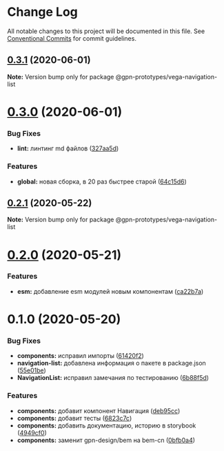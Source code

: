 # Change Log

All notable changes to this project will be documented in this file.
See [Conventional Commits](https://conventionalcommits.org) for commit guidelines.

## [0.3.1](https://github.com/gpn-prototypes/vega-ui/compare/@gpn-prototypes/vega-navigation-list@0.3.0...@gpn-prototypes/vega-navigation-list@0.3.1) (2020-06-01)

**Note:** Version bump only for package @gpn-prototypes/vega-navigation-list





# [0.3.0](https://github.com/gpn-prototypes/vega-ui/compare/@gpn-prototypes/vega-navigation-list@0.2.1...@gpn-prototypes/vega-navigation-list@0.3.0) (2020-06-01)


### Bug Fixes

* **lint:** линтинг md файлов ([327aa5d](https://github.com/gpn-prototypes/vega-ui/commit/327aa5d3aa706f0e164a572ae1360d504e89979d))


### Features

* **global:** новая сборка, в 20 раз быстрее старой ([64c15d6](https://github.com/gpn-prototypes/vega-ui/commit/64c15d6c8e5934386d2820e120b64bb7ed2391f3))





## [0.2.1](https://github.com/gpn-prototypes/vega-ui/compare/@gpn-prototypes/vega-navigation-list@0.2.0...@gpn-prototypes/vega-navigation-list@0.2.1) (2020-05-22)

**Note:** Version bump only for package @gpn-prototypes/vega-navigation-list





# [0.2.0](https://github.com/gpn-prototypes/vega-ui/compare/@gpn-prototypes/vega-navigation-list@0.1.0...@gpn-prototypes/vega-navigation-list@0.2.0) (2020-05-21)


### Features

* **esm:** добавление esm модулей новым компонентам ([ca22b7a](https://github.com/gpn-prototypes/vega-ui/commit/ca22b7a8c4fee029991d1db9bf6454964600be23))





# 0.1.0 (2020-05-20)

### Bug Fixes

- **components:** исправил импорты ([61420f2](https://github.com/gpn-prototypes/vega-ui/commit/61420f2fce48a2541abd25f3d186b1a464e8d45d))
- **navigation-list:** добавлена информация о пакете в package.json ([55e01be](https://github.com/gpn-prototypes/vega-ui/commit/55e01be2d91f28de96914bbe8cd5372275a8fb0b))
- **NavigationList:** исправил замечания по тестированию ([6b88f5d](https://github.com/gpn-prototypes/vega-ui/commit/6b88f5d0ddad344a7808a82d6dd1f6464310ed2d))

### Features

- **components:** добавит компонент Навигация ([deb95cc](https://github.com/gpn-prototypes/vega-ui/commit/deb95ccd4127ee4232c128a2e2d85e1a4aee85f5))
- **components:** добавит тесты ([6823c7c](https://github.com/gpn-prototypes/vega-ui/commit/6823c7c33231fc592c1153155797b98f14c57cef))
- **components:** добавить документацию, историю в storybook ([4949cf0](https://github.com/gpn-prototypes/vega-ui/commit/4949cf04839808d3ee8f496b1fda24046d1cf8bc))
- **components:** заменит gpn-design/bem на bem-cn ([0bfb0a4](https://github.com/gpn-prototypes/vega-ui/commit/0bfb0a49ef95245aed6b46d6fa77fe22d6725094))
